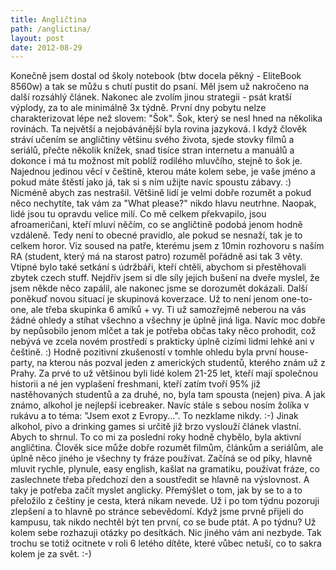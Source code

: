 ```yaml
---
title: Angličtina
path: /anglictina/
layout: post
date: 2012-08-29
---
```


Konečně jsem dostal od školy notebook (btw docela pěkný - EliteBook 8560w) a tak se můžu s chutí pustit do psaní. Měl jsem už nakročeno na další rozsáhlý článek. Nakonec ale zvolím jinou strategii - psát kratší výplody, za to ale minimálně 3x týdně. První dny pobytu nelze charakterizovat lépe než slovem: "Šok". Šok, který se nesl hned na několika rovinách. Ta největší a nejobávánější byla rovina jazyková. I když člověk stráví učením se angličtiny většinu svého života, sjede stovky filmů a seriálů, přečte několik knížek, snad tisíce stran internetu a manuálů a dokonce i má tu možnost mít poblíž rodilého mluvčího, stejně to šok je. Najednou jedinou věcí v češtině, kterou máte kolem sebe, je vaše jméno a pokud máte štěstí jako já, tak si s ním užijte navíc spoustu zábavy. :) Nicméně abych zas nestrašil. Většině lidí je velmi dobře rozumět a pokud něco nechytíte, tak vám za "What please?" nikdo hlavu neutrhne. Naopak, lidé jsou tu opravdu velice milí. Co mě celkem překvapilo, jsou afroameričani, kteří mluví něčím, co se angličtině podobá jenom hodně vzdáleně. Tedy není to obecné pravidlo, ale pokud se nesnaží, tak je to celkem horor. Viz soused na patře, kterému jsem z 10min rozhovoru s naším RA (student, který má na starost patro) rozuměl pořádně asi tak 3 věty. Vtipné bylo také setkání s údržbáři, kteří chtěli, abychom si přestěhovali zbytek czech stuff. Nejdřív jsem si dle síly jejich bušení na dveře myslel, že jsem někde něco zapálil, ale nakonec jsme se dorozumět dokázali. Další poněkuď novou situací je skupinová koverzace. Už to není jenom one-to-one, ale třeba skupinka 6 amíků + vy. Ti už samozřejmě neberou na vás žádné ohledy a stíhat všechno a všechny je úplně jiná liga. Navíc moc dobře by nepůsobilo jenom mlčet a tak je potřeba občas taky něco prohodit, což nebývá ve zcela novém prostředí s prakticky úplně cizími lidmi lehké ani v češtině. :) Hodně pozitivní zkušeností v tomhle ohledu byla první house-party, na kterou nás pozval jeden z amerických studentů, kterého znám už z Prahy. Za prvé to už většinou byli lidé kolem 21-25 let, kteří mají společnou historii a né jen vyplašení freshmani, kteří zatím tvoří 95% již nastěhovaných studentů a za druhé, no, byla tam spousta (nejen) piva. A jak známo, alkohol je nejlepší icebreaker. Navíc stále s sebou nosím žolíka v rukávu a to téma: "Jsem exot z Evropy...". To nezklame nikdy. :-) Jinak alkohol, pivo a drinking games si určitě již brzo vyslouží článek vlastní. Abych to shrnul. To co mi za poslední roky hodně chybělo, byla aktivní angličtina. Člověk sice může dobře rozumět filmům, článkům a seriálům, ale úplně něco jiného je všechny ty fráze používat. Začíná se od píky, hlavně mluvit rychle, plynule, easy english, kašlat na gramatiku, používat fráze, co zaslechnete třeba předchozí den a soustředit se hlavně na výslovnost. A taky je potřeba začít myslet anglicky. Přemýšlet o tom, jak by se to a to přeložilo z češtiny je cesta, která nikam nevede. Už i po tom týdnu pozoruji zlepšení a to hlavně po stránce sebevědomí. Když jsme prvně přijeli do kampusu, tak nikdo nechtěl být ten první, co se bude ptát. A po týdnu? Už kolem sebe rozhazuji otázky po desítkách. Nic jiného vám ani nezbyde. Tak trochu se totiž ocitnete v roli 6 letého dítěte, které vůbec netuší, co to sakra kolem je za svět. :-)
